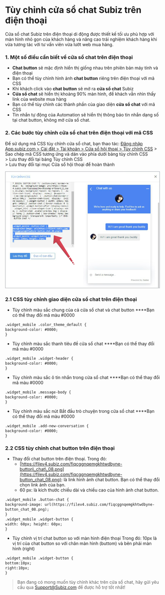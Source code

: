 # Tùy chỉnh cửa sổ chat Subiz trên điện thoại

Cửa sổ chat Subiz trên điện thoại di động được thiết kế tối ưu phù hợp với màn hình nhỏ gọn của khách hàng và nâng cao trải nghiệm khách hàng khi vừa tương tác với tư vấn viên vừa lướt web mua hàng.

### 1. Một số điều cần biết về cửa sổ chat trên điện thoại 

* **Chat button** sẽ mặc định hiển thị giống nhau trên phiên bản máy tính và điện thoại
* Bạn có thể tùy chỉnh hình ảnh **chat button** riêng trên điện thoại với mã CSS
* Khi khách click vào **chat button** sẽ mở ra **cửa sổ chat** Subiz
* **Cửa sổ chat** sẽ hiển thị khoảng 90% màn hình, để khách vẫn nhìn thấy link của website mua hàng
* Bạn có thể tùy chỉnh các thành phần của giao diện **cửa sổ chat** với mã CSS
* Tin nhắn tự động của Automation sẽ hiển thị thông báo tin nhắn dạng số tại chat button, không mở cửa sổ chat.

### 2. Các bước tùy chỉnh cửa sổ chat trên điện thoại với mã CSS

Để sử dụng mã CSS tùy chỉnh cửa sổ chat, bạn thao tác: [Đăng nhập App.subiz.com &gt; Cài đặt &gt; Tài khoản &gt; Cửa sổ hội thoại &gt; Tùy chỉnh CSS](https://app.subiz.com/settings/widget-setting) &gt; Sao chép mã CSS tương ứng và dán vào phía dưới bảng tùy chỉnh CSS  
&gt; Lưu thay đổi tại bảng Tùy chỉnh CSS   
&gt; Lưu thay đổi tại mục Cửa sổ hội thoại để hoàn thành

![B&#x1EA3;ng T&#xF9;y ch&#x1EC9;nh CSS](../../../.gitbook/assets/1-css-copy.jpg)

### 2.1 CSS tùy chỉnh giao diện cửa sổ chat trên điện thoại

* Tùy chỉnh màu sắc chung của cả cửa sổ chat và chat button ****Bạn có thể thay đổi mã màu \#0000

```text
.widget_mobile .color_theme_default {
background-color: #0000;
}
```

* Tùy chỉnh màu sắc thanh tiêu đề cửa sổ chat ****Bạn có thể thay đổi mã màu \#0000

```text
.widget_mobile .widget-header {
background-color: #0000;
}
```

* Tùy chỉnh màu sắc ô tin nhắn trong cửa sổ chat ****Bạn có thể thay đổi mã màu \#0000

```text
.widget_mobile .message-body {
background-color: #0000;
}
```

* Tùy chỉnh màu sắc nút Bắt đầu trò chuyện trong cửa sổ chat ****Bạn có thể thay đổi mã màu \#0000

```text
.widget_mobile .add-new-conversation {
background-color: #0000;
}
```

### 2.2 CSS tùy chỉnh chat button trên điện thoại

* Thay đổi chat button trên điện thoại. Trong đó:  
  * [https://filev4.subiz.com/fiqcggnqemgkhtwdbyne-button\_chat\_08.png](https://filev4.subiz.com/fiqcggnqemgkhtwdbyne-button_chat_08.png): là link hình ảnh chat button. Bạn có thể thay đổi chọn link ảnh của bạn.
  * 60 px: là kích thước chiều dài và chiều cao của hình ảnh chat button.

```text
.widget_mobile .button-chat {
background-image: url(https://filev4.subiz.com/fiqcggnqemgkhtwdbyne-button_chat_08.png);
}
.widget_mobile .widget-button {
width: 60px; height: 60px;
}
```

* Tùy chỉnh vị trí chat button so với màn hình điện thoại Trong đó: 10px là vị trí của chat button so với chân màn hình \(buttom\) và bên phải màn hình \(right\)

```text
.widget_mobile .widget-button {
bottom:10px;
right:10px;
}
```



> Bạn đang có mong muốn tùy chỉnh khác trên cửa sổ chat, hãy  gửi yêu cầu qua Support@Subiz.com để được hỗ trợ tốt nhất!

